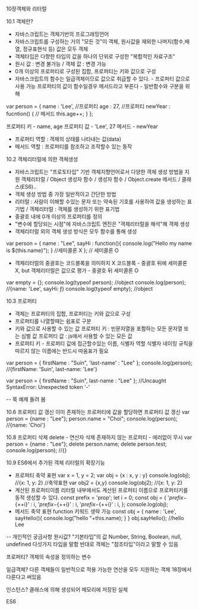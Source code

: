 10장객체와 리터럴

10.1 객체란?
- 자바스크립트는 객체기반의 프로그래밍언어
- 자바스크립트를 구성하는 거의 "모든 것"이 객체, 원시값을 재외한 나머지(함수,배열, 정규표현식 등) 값은 모두 객체
- 객체타입은 다향한 타입의 값을 하나의 단위로 구성한 "복합적인 자료구조"
- 원시 값 : 변경 불가능 / 객체 값 : 변경 가능
- 0개 이상의 프로퍼티로 구성된 집합, 프로퍼티는 키와 값으로 구성
- 자바스크립트의 함수는 일급객체이므로 값으로 취급할 수 있다. - 프로퍼티 값으로 사용 가능
  프로퍼티의 값이 함수일경우 메서드라고 부른다 - 일반함수와 구분을 위해

var person = {
    name : 'Lee',           //프로퍼티
    age : 27,               //프로퍼티
    newYear : fucntion() {  // 메서드
        this.age++;
    }
};

프로퍼티 키 - name, age
프로퍼티 값 - 'Lee', 27
메서드 - newYear

- 프로퍼티 역할 : 객체의 상태를 나타내는 값(data)
- 메서드 역할 : 프로퍼티를 참조하고 조작할수 있는 동작

10.2 객체리터럴에 의한 객체생성
- 자바스크립트는 "프로토타입" 기반 객체지향언어로서 다양한 객체 생성 방법을 지원
  객체리터럴 / Object 생성자 함수 / 생성자 함수 / Object.create 메서드 / 클래스(ES6)..
- 객체 생성 방법 중 가장 일반적이고 간단한 방법
- 리터럴 : 사람이 이해할 수있는 문자 또는 약속된 기호를 사용하여  값을 생성하는 표기법 / 객체리터럴 : 객체를 생성하기 위한 표기법
- 중괄호 내에 0개 이상의 프로퍼티를 정의
- "변수에 할당되는 시점"에 자바스크립트 엔진은 "객체리터럴을 해석"해 객체 생성
- 객체리터럴 외의 객체 생성 방식은 모두 함수를 통해 생성

var person = {
    name : "Lee",
    sayHi : function(){
        console.log("Hello my name is ${this.name}");
    } //세미콜론 X
}; // 세미콜론 O

- 객체리터럴의 중괄호는 코드블록을 의미하지 X
  코드블록 - 중괄호 뒤에 세미콜론 X, but 객체리터럴은 값으로 평가 - 중괄호 뒤 세미콜론 O

var empty = {};
console.log(typeof person); //object
console.log(person);        //{name: 'Lee', sayHi: ƒ}
console.log(typeof empty);  //object

10.3 프로퍼티
- 객체는 프로퍼티의 집합, 프로퍼티는 키와 값으로 구성
- 프로퍼티를 나열할때는 쉼표로 구분
- 키와 값으로 사용할 수 있는 값
  프로퍼티 키 : 빈문자열을 포함하는 모든 문자열 또는 심벌 값
  프로퍼티 값 : js에서 사용할 수 있는 모든 값
- 프로퍼티 키 - 프로퍼티 값에 접근할수있는 이름, 식별자 역할
  식별자 네이밍 규칙을 따르지 않는 이름에는 반드시 따옴표가 필요

var person = {
    firstName : "Suin",
    'last-name' : "Lee"
};
console.log(person); //{firstName: 'Suin', last-name: 'Lee'}

var person = {
    firstName : "Suin",
    last-name : "Lee"
};                   //Uncaught SyntaxError: Unexpected token '-'

-- 쭉 예제 돌려 봄

10.6 프로퍼티 값 갱신
이미 존재하는 프로퍼티에 값을 할당하면 프로퍼티 값 갱신
var person = {name : "Lee"};
person.name = "Choi";
console.log(person); //{name: 'Choi'}

10.8 프로퍼티 삭제
delete - 연산자 삭제
존재하지 않는 프로퍼티 - 에러없이 무시
 var person = {name : "Lee"};
 delete person.name;
 delete person.test;
 console.log(person); //{}

 10.9 ES6에서 추가된 객체 리터럴의 확장기능
 - 프로퍼티 축약 표현
   var x = 1, y = 2;
   var obj = {x : x, y : y}
   console.log(obj); //{x: 1, y: 2}
   //축약표현
   var obj2 = {x,y}
   console.log(obj2); //{x: 1, y: 2}
 - 계산된 프로퍼티이름
   리터럴 내부에서도 계산된 프로퍼티 이름으로 프로퍼티키를 동적 생성할 수 있다.
   const prefix = 'prop';
   let i = 0;
   const obj = {
        '${prefix}-${++i}' : i,
        '${prefix}-${++i}' : i,
        '${prefix}-${++i}' : i,
   };
   console.log(obj);
 - 메서드 축약 표현
   function 키워드 생략 가능
   const obj = {
     name : 'Lee',
     sayHello(){
        console.log("hello "+this.name);
     }
   }
   obj.sayHello(); //hello Lee


-- 개인적인 궁금사항 
원시값?
"기본타입"의 값
Number, String, Boolean, null, undefined 다섯가지 타입을 말함
반대로 객체는 "참조타입"이라고 말할 수 있음

프로퍼티?
객체의 속성을 정의하는 변수

일급객체?
다른 객체들이 일반적으로 적용 가능한 연산을 모두 지원하는 객체
18장에서 다룬다고 써있음

인스턴스?
클래스에 의해 생성되어 메모리에 저장된 실체

ES6
